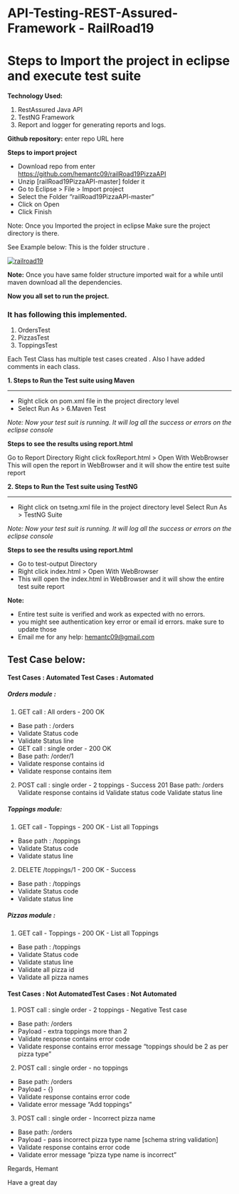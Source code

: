 # API-Testing-REST-Assured-Framework - RailRoad19
# Steps to Import the project in eclipse and execute test suite 

**Technology Used:**
1. RestAssured Java API
2. TestNG Framework 
3. Report and logger for generating reports and logs.

**Github repository:**  enter repo URL here

**Steps to import project**
- Download repo from enter https://github.com/hemantc09/railRoad19PizzaAPI
- Unzip [railRoad19PizzaAPI-master] folder it
- Go to Eclipse > File > Import project
- Select the Folder “railRoad19PizzaAPI-master”
- Click on Open
- Click Finish

Note: Once you Imported the project in eclipse Make sure the project directory is there. 

See Example below: This is the folder structure .

[![railroad19](https://i.postimg.cc/Hnpk5QBK/Screen-Shot-2019-11-24-at-4-46-15-PM.png "railroad19")](https://i.postimg.cc/Hnpk5QBK/Screen-Shot-2019-11-24-at-4-46-15-PM.pnghttp:// "railroad19")

**Note:**
Once you have same folder structure imported wait for a while until maven download all the dependencies. 

**Now you all set to run the project.**

### It has following this implemented. 
1. OrdersTest
2. PizzasTest
3. ToppingsTest

Each Test Class has multiple test cases created . Also I have added comments in each class.


**1. Steps to Run the Test suite using Maven**

------------


- Right click on pom.xml file in the project directory level
- Select Run As > 6.Maven Test

*Note: Now your test suit is running. It will log all the success or errors on the eclipse console*

**Steps to see the results using report.html**

Go to Report Directory
Right click foxReport.html > Open With WebBrowser
This will open the report in WebBrowser and it will show the entire test suite report

**2. Steps to Run the Test suite using TestNG**

------------



- Right click on tsetng.xml file in the project directory level
Select Run As >  TestNG Suite

*Note: Now your test suit is running. It will log all the success or errors on the eclipse console*


**Steps to see the results using report.html**

- Go to test-output Directory
- Right click index.html > Open With WebBrowser
- This will open the index.html in WebBrowser and it will show the entire test suite report

**Note:**
- Entire test suite is verified and work as expected with no errors. 
- you might see authentication key error or email id errors. make sure to update those
- Email me for any help: hemantc09@gmail.com

## Test Case below:

#### Test Cases : Automated Test Cases : Automated 

##### Orders module : 

1. GET call : All orders  - 200 OK
- Base path :  /orders
- Validate Status code 
- Validate Status line
- GET call :  single order  - 200 OK
- Base path: /order/1
- Validate response contains id
- Validate response contains item

2. POST  call : single order - 2 toppings -  Success 201
Base path: /orders
Validate response contains id
Validate status code
Validate status line

##### Toppings  module:

1. GET call - Toppings - 200 OK - List all Toppings
- Base path : /toppings
- Validate Status code
- Validate status line

2. DELETE /toppings/1 - 200 OK - Success 
- Base path : /toppings
- Validate Status code
- Validate status line

##### Pizzas  module :

1. GET call - Toppings - 200 OK - List all Toppings
- Base path : /toppings
- Validate Status code
- Validate status line
- Validate all pizza id 
- Validate all pizza names


#### Test Cases : Not AutomatedTest Cases : Not Automated

1. POST  call : single order - 2 toppings -  Negative Test case
- Base path: /orders
- Payload - extra toppings more than 2
- Validate response contains error code 
- Validate response contains error message “toppings should be 2 as per pizza type”

2. POST  call : single order - no toppings
- Base path: /orders
- Payload - {}
- Validate response contains error code 
- Validate error message “Add toppings”

3. POST  call : single order - Incorrect pizza name 
- Base path: /orders
- Payload - pass incorrect pizza type name [schema string validation]
- Validate response contains error code 
- Validate error message  “pizza type name is incorrect”


Regards,
Hemant 

Have a great day


